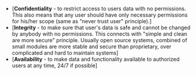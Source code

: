  * [**Confidentiality** - to restrict access to users data with no permissions. This also means that any user should have only necessary permissions for his/her scope (same as "never trust user" principle).]
 * [**Integrity** - to make sure that user's data is safe and cannot be changed by anybody with no permissions. This connects with "simple and clean are more secure" principle. Usually open source systems, combined of small modules  are more stable and secure than proprietary, over complicated and hard to maintain systems]
 * [**Availability** - to make data and functionality available to authorized users at any time, 24/7 if possible]


